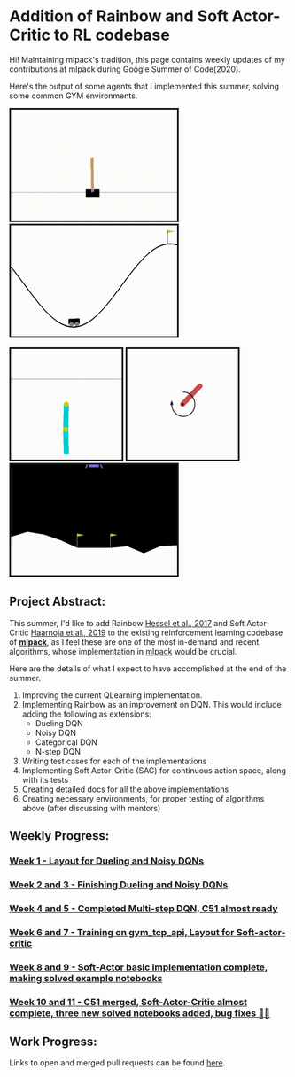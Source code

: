 # Addition of Rainbow and Soft Actor-Critic to RL codebase

Hi! Maintaining mlpack's tradition, this page contains weekly updates of my contributions at mlpack during Google Summer of Code(2020).


Here's the output of some agents that I implemented this summer, solving some common GYM environments.

<a href="week-01/week-01.html"><img border="3" alt="drawing" src="week-01/solved-cartpole.gif" height="200"></a>
<a href="week-08-and-09/week-08-and-09.html"><img border="3" alt="drawing" src="week-08-and-09/output.gif" height="200"></a>

<a href="week-10-and-11/week-10-and-11.html"><img border="3" alt="drawing" src="week-10-and-11/acrobot.gif" height="200"></a>
<a href="week-10-and-11/week-10-and-11.html"><img border="3" alt="drawing" src="week-10-and-11/pendulum.gif" height="200"></a>
<a href="week-10-and-11/week-10-and-11.html"><img border="3" alt="drawing" src="week-10-and-11/lunar_lander.gif" height="200"></a>


## Project Abstract:
This summer, I'd like to add Rainbow [Hessel et al., 2017](https://arxiv.org/abs/1710.02298) and Soft Actor-Critic [Haarnoja et al., 2019](https://arxiv.org/abs/1812.05905) to the existing reinforcement learning codebase of **[mlpack](http://mlpack.org/)**, as I feel these are one of the most in-demand and recent algorithms, whose implementation in [mlpack](http://mlpack.org/) would be crucial.

Here are the details of what I expect to have accomplished at the end of the summer.

1. Improving the current QLearning implementation.
2. Implementing Rainbow as an improvement on DQN. This would include adding the following as extensions:
    - Dueling DQN
    - Noisy DQN
    - Categorical DQN
    - N-step DQN
3. Writing test cases for each of the implementations
4. Implementing Soft Actor-Critic (SAC) for continuous action space, along with its tests
5. Creating detailed docs for all the above implementations
6. Creating necessary environments, for proper testing of algorithms above (after discussing with mentors)


## Weekly Progress:
### [Week 1  - Layout for Dueling and Noisy DQNs](week-01/week-01.md)
### [Week 2 and 3  - Finishing Dueling and Noisy DQNs](week-02-and-03/week-02-and-03.md)
### [Week 4 and 5  - Completed Multi-step DQN, C51 almost ready](week-04-and-05/week-04-and-05.md) 
### [Week 6 and 7  - Training on gym_tcp_api, Layout for Soft-actor-critic](week-06-and-07/week-06-and-07.md)
### [Week 8 and 9  - Soft-Actor basic implementation complete, making solved example notebooks](week-08-and-09/week-08-and-09.md)
### [Week 10 and 11  - C51 merged, Soft-Actor-Critic almost complete, three new solved notebooks added, bug fixes 🐛🐛](week-10-and-11/week-10-and-11.md)

## Work Progress:
Links to open and merged pull requests can be found [here](PRs.md).